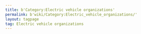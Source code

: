 ```yaml
---
title: b'Category:Electric vehicle organizations'
permalink: b'wiki/Category:Electric_vehicle_organizations/'
layout: tagpage
tag: Electric vehicle organizations
---
```



